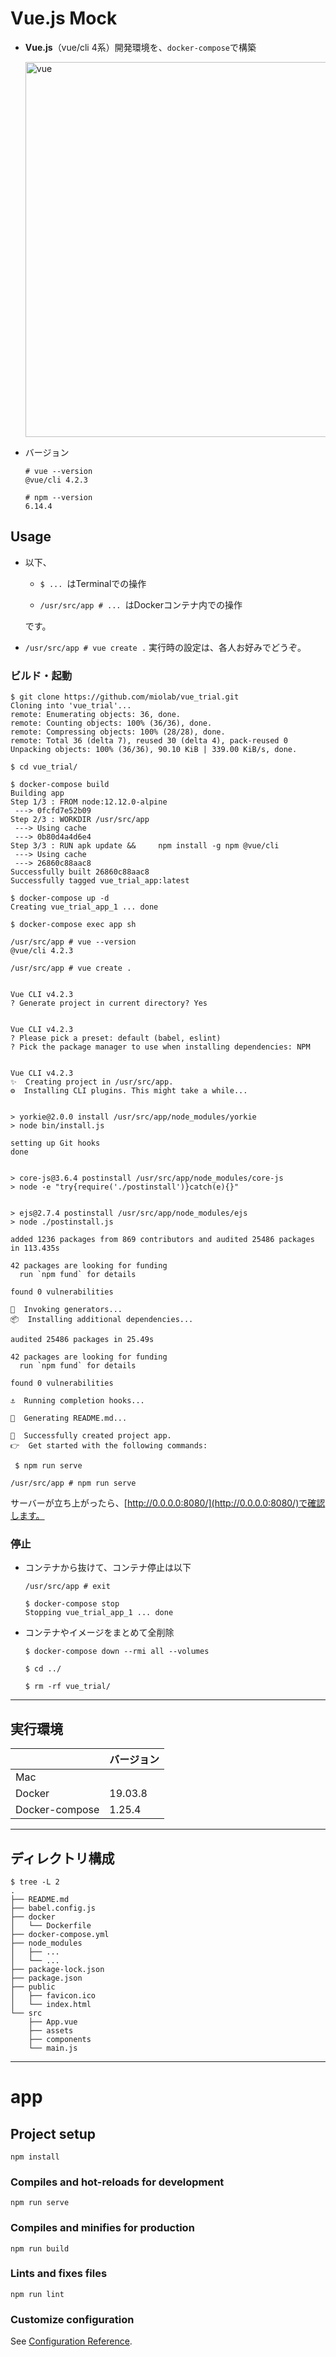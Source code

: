 # Vue.js Mock

* __Vue.js__（vue/cli 4系）開発環境を、`docker-compose`で構築

  <img width="600" alt="vue" src="https://user-images.githubusercontent.com/33124627/77903090-4463d480-72bd-11ea-86c6-c62023bfa3f0.png">

* バージョン

    ```
    # vue --version
    @vue/cli 4.2.3

    # npm --version
    6.14.4
    ```


## Usage

* 以下、

  * `$ ... `はTerminalでの操作

  * `/usr/src/app # ... `はDockerコンテナ内での操作

  です。

* `/usr/src/app # vue create .` 実行時の設定は、各人お好みでどうぞ。


### ビルド・起動

```
$ git clone https://github.com/miolab/vue_trial.git
Cloning into 'vue_trial'...
remote: Enumerating objects: 36, done.
remote: Counting objects: 100% (36/36), done.
remote: Compressing objects: 100% (28/28), done.
remote: Total 36 (delta 7), reused 30 (delta 4), pack-reused 0
Unpacking objects: 100% (36/36), 90.10 KiB | 339.00 KiB/s, done.
```

```
$ cd vue_trial/
```

```
$ docker-compose build
Building app
Step 1/3 : FROM node:12.12.0-alpine
 ---> 0fcfd7e52b09
Step 2/3 : WORKDIR /usr/src/app
 ---> Using cache
 ---> 0b80d4a4d6e4
Step 3/3 : RUN apk update &&     npm install -g npm @vue/cli
 ---> Using cache
 ---> 26860c88aac8
Successfully built 26860c88aac8
Successfully tagged vue_trial_app:latest
```

```
$ docker-compose up -d
Creating vue_trial_app_1 ... done
```

```
$ docker-compose exec app sh
```

```
/usr/src/app # vue --version
@vue/cli 4.2.3
```

```
/usr/src/app # vue create .


Vue CLI v4.2.3
? Generate project in current directory? Yes


Vue CLI v4.2.3
? Please pick a preset: default (babel, eslint)
? Pick the package manager to use when installing dependencies: NPM


Vue CLI v4.2.3
✨  Creating project in /usr/src/app.
⚙️  Installing CLI plugins. This might take a while...


> yorkie@2.0.0 install /usr/src/app/node_modules/yorkie
> node bin/install.js

setting up Git hooks
done


> core-js@3.6.4 postinstall /usr/src/app/node_modules/core-js
> node -e "try{require('./postinstall')}catch(e){}"


> ejs@2.7.4 postinstall /usr/src/app/node_modules/ejs
> node ./postinstall.js

added 1236 packages from 869 contributors and audited 25486 packages in 113.435s

42 packages are looking for funding
  run `npm fund` for details

found 0 vulnerabilities

🚀  Invoking generators...
📦  Installing additional dependencies...

audited 25486 packages in 25.49s

42 packages are looking for funding
  run `npm fund` for details

found 0 vulnerabilities

⚓  Running completion hooks...

📄  Generating README.md...

🎉  Successfully created project app.
👉  Get started with the following commands:

 $ npm run serve

```

```
/usr/src/app # npm run serve
```

サーバーが立ち上がったら、[http://0.0.0.0:8080/](http://0.0.0.0:8080/)で確認します。


### 停止

* コンテナから抜けて、コンテナ停止は以下
    ```
    /usr/src/app # exit
    ```

    ```
    $ docker-compose stop
    Stopping vue_trial_app_1 ... done

    ```

* コンテナやイメージをまとめて全削除
    ```
    $ docker-compose down --rmi all --volumes
    ```

    ```
    $ cd ../
    ```

    ```
    $ rm -rf vue_trial/
    ```


---

## 実行環境

| | バージョン |
|:--|:--|
| Mac | |
| Docker | 19.03.8 |
| Docker-compose | 1.25.4 |


---

## ディレクトリ構成

```
$ tree -L 2
.
├── README.md
├── babel.config.js
├── docker
│   └── Dockerfile
├── docker-compose.yml
├── node_modules
│   ├── ...
│   └── ...
├── package-lock.json
├── package.json
├── public
│   ├── favicon.ico
│   └── index.html
└── src
    ├── App.vue
    ├── assets
    ├── components
    └── main.js
```

---

# app

## Project setup
```
npm install
```

### Compiles and hot-reloads for development
```
npm run serve
```

### Compiles and minifies for production
```
npm run build
```

### Lints and fixes files
```
npm run lint
```

### Customize configuration
See [Configuration Reference](https://cli.vuejs.org/config/).
